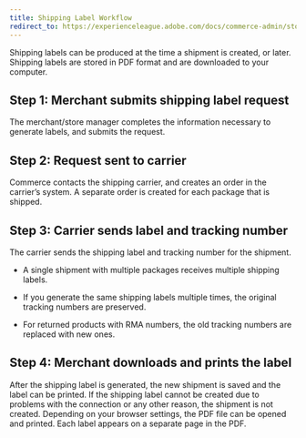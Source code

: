 ```yaml
---
title: Shipping Label Workflow
redirect_to: https://experienceleague.adobe.com/docs/commerce-admin/stores-sales/delivery/shipping-labels/shipping-labels.html#shipping-label-workflow
---
```


Shipping labels can be produced at the time a shipment is created, or later. Shipping labels are stored in PDF format and are downloaded to your computer.

## Step 1: Merchant submits shipping label request

The merchant/store manager completes the information necessary to generate labels, and submits the request.

## Step 2: Request sent to carrier

Commerce contacts the shipping carrier, and creates an order in the carrier’s system. A separate order is created for each package that is shipped.

## Step 3: Carrier sends label and tracking number

The carrier sends the shipping label and tracking number for the shipment.

- A single shipment with multiple packages receives multiple shipping labels.

- If you generate the same shipping labels multiple times, the original tracking numbers are preserved.

- For returned products with RMA numbers, the old tracking numbers are replaced with new ones.

## Step 4: Merchant downloads and prints the label

After the shipping label is generated, the new shipment is saved and the label can be printed. If the shipping label cannot be created due to problems with the connection or any other reason, the shipment is not created. Depending on your browser settings, the PDF file can be opened and printed. Each label appears on a separate page in the PDF.

